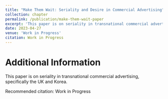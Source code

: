 ```yaml
---
title: "Make Them Wait: Seriality and Desire in Commercial Advertising"
collection: chapter
permalink: /publication/make-them-wait-paper
excerpt: 'This paper is on seriality in transnational commercial advertising.'
date: 2023-04-27
venue: 'Work in Progress'
citation: Work in Progress
---
```

# Additional Information
This paper is on seriality in transnational commercial advertising, specifically the UK and Korea. 

Recommended citation: Work in Progress
